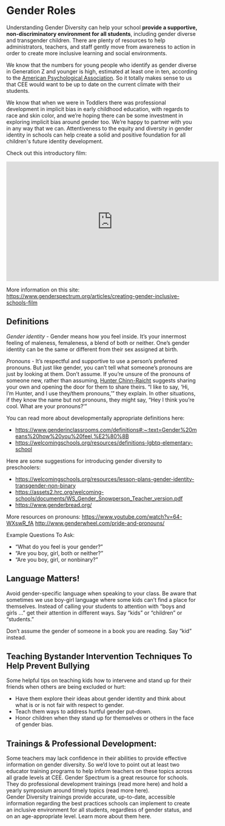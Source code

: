 # Gender Roles
Understanding Gender Diversity can help your school __provide a supportive, non-discriminatory environment for all students__, including gender diverse and transgender children. There are plenty of resources to help administrators, teachers, and staff gently move from awareness to action in order to create more inclusive learning and social environments. 

We know that the numbers for young people who identify as gender diverse in Generation Z and younger is high, estimated at least one in ten, according to the [American Psychological Association](https://www.nbcnews.com/nbc-out/out-news/nearly-1-10-teens-identify-gender-diverse-pittsburgh-study-rcna993). So it totally makes sense to us that CEE would want to be up to date on the current climate with their students. 

We know that when we were in Toddlers there was professional development in implicit bias in early childhood education, with regards to race and skin color, and we’re hoping there can be some investment in exploring implicit bias around gender too. We’re happy to partner with you in any way that we can. Attentiveness to the equity and diversity in gender identity in schools can help create a solid and positive foundation for all children's future identity development.

Check out this introductory film:
<iframe id="video" width="560" height="315" src="https://vimeo.com/154811690" frameborder="0" allow="autoplay; encrypted-media" allowfullscreen=""></iframe>

More information on this site: https://www.genderspectrum.org/articles/creating-gender-inclusive-schools-film

## Definitions
_Gender identity_ - Gender means how you feel inside. It’s your innermost feeling of maleness, femaleness, a blend of both or neither. One’s gender identity can be the same or different from their sex assigned at birth. 

_Pronouns_ -  It’s respectful and supportive to use a person’s preferred pronouns. But just like gender, you can’t tell what someone’s pronouns are just by looking at them. Don’t assume. If you’re unsure of the pronouns of someone new, rather than assuming, [Hunter Chinn-Raicht](https://www.care.com/c/explaining-they-them-pronouns) suggests sharing your own and opening the door for them to share theirs. “I like to say, ‘Hi, I’m Hunter, and I use they/them pronouns,’” they explain. In other situations, if they know the name but not pronouns, they might say, “Hey I think you’re cool. What are your pronouns?’”

You can read more about developmentally appropriate definitions here:
  - https://www.genderinclassrooms.com/definitions#:~:text=Gender%20means%20how%20you%20feel,%E2%80%8B 
  - https://welcomingschools.org/resources/definitions-lgbtq-elementary-school 

Here are some suggestions for introducing gender diversity to preschoolers:
  - https://welcomingschools.org/resources/lesson-plans-gender-identity-transgender-non-binary
  - https://assets2.hrc.org/welcoming-schools/documents/WS_Gender_Snowperson_Teacher_version.pdf 
  - https://www.genderbread.org/ 

More resources on pronouns:
https://www.youtube.com/watch?v=64-WXswR_fA 
http://www.genderwheel.com/pride-and-pronouns/ 

Example Questions To Ask: 
  - “What do you feel is your gender?”
  - “Are you boy, girl, both or neither?”
  - “Are you boy, girl, or nonbinary?”

## Language Matters!
Avoid gender-specific language when speaking to your class. Be aware that sometimes we use boy-girl language where some kids can’t find a place for themselves. Instead of calling your students to attention with “boys and girls …” get their attention in different ways. Say “kids” or “children” or “students.” 

Don’t assume the gender of someone in a book you are reading. Say “kid” instead.

## Teaching Bystander Intervention Techniques To Help Prevent Bullying
Some helpful tips on teaching kids how to intervene and stand up for their friends when others are being excluded or hurt:
  - Have them explore their ideas about gender identity and think about what is or is not fair with respect to gender.
  - Teach them ways to address hurtful gender put-down.
  - Honor children when they stand up for themselves or others in the face of gender bias.   

## Trainings & Professional Development:
Some teachers may lack confidence in their abilities to provide effective information on gender diversity. So we’d love to point out at least two educator training programs to help inform teachers on these topics across all grade levels at CEE. 
Gender Spectrum is a great resource for schools. They do professional development trainings (read more here) and hold a yearly symposium around timely topics (read more here).  
Gender Diversity trainings provide accurate, up-to-date, accessible information regarding the best practices schools can implement to create an inclusive environment for all students, regardless of gender status, and on an age-appropriate level. Learn more about them here.

